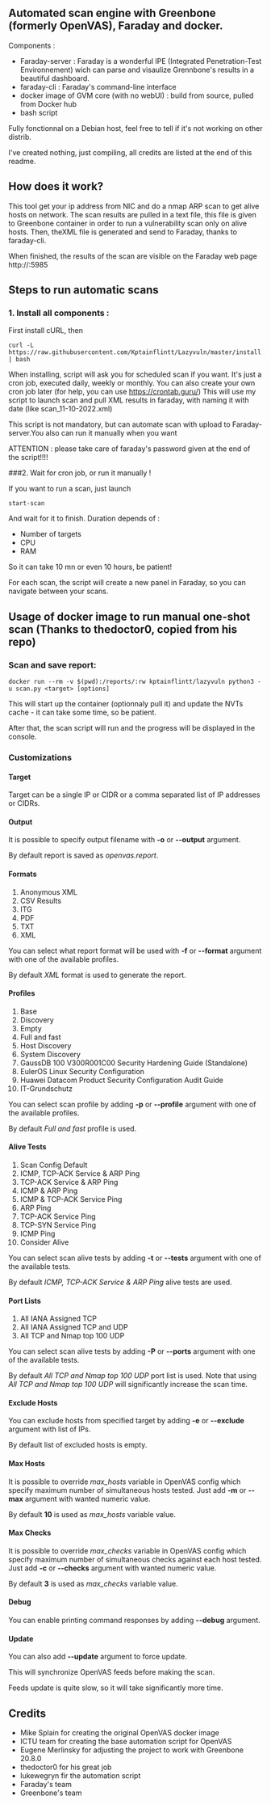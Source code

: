

## Automated scan engine with Greenbone (formerly OpenVAS), Faraday and docker.

Components : 

- Faraday-server : Faraday is a wonderful IPE (Integrated Penetration-Test Environnement) wich can parse and visaulize Grennbone's results in a beautiful dashboard.
- faraday-cli : Faraday's command-line interface
- docker image of GVM core (with no webUI) : build from source, pulled from Docker hub
- bash script 

Fully fonctionnal on a Debian host, feel free to tell if it's not working on other distrib.

I've created nothing, just compiling, all credits are listed at the end of this readme.

## How does it work?

This tool get your ip address from NIC and do a nmap ARP scan to get alive hosts on network.
The scan results are pulled in a text file, this file is given to Greenbone container in order to run a vulnerability scan only on alive hosts.
Then, theXML file is generated and send to Faraday, thanks to faraday-cli.

When finished, the results of the scan are visible on the Faraday web page http://<ip>:5985

## Steps to run automatic scans

### 1. Install all components :

First install cURL, then

```
curl -L https://raw.githubusercontent.com/Kptainflintt/Lazyvuln/master/install.bash | bash

```

When installing, script will ask you for scheduled scan if you want. It's just a cron job, executed daily, weekly or monthly. You can also create your own cron job later (for help, you can use https://crontab.guru/)
This will use my script to launch scan and pull XML results in faraday, with naming it with date (like scan_11-10-2022.xml)

This script is not mandatory, but can automate scan with upload to Faraday-server.You also can run it manually when you want

ATTENTION : please take care of faraday's password given at the end of the script!!!!

###2. Wait for cron job, or run it manually !

If you want to run a scan, just launch

```
start-scan
```
And wait for it to finish. Duration depends of : 

- Number of targets
- CPU
- RAM

So it can take 10 mn or even 10 hours, be patient!

For each scan, the script will create a new panel in Faraday, so you can navigate between your scans.


## Usage of docker image to run manual one-shot scan (Thanks to thedoctor0, copied from his repo)

### Scan and save report:

```
docker run --rm -v $(pwd):/reports/:rw kptainflintt/lazyvuln python3 -u scan.py <target> [options]
```

This will start up the container (optionnaly pull it) and update the NVTs cache - it can take some time, so be patient.

After that, the scan script will run and the progress will be displayed in the console.

### Customizations

#### Target

Target can be a single IP or CIDR or a comma separated list of IP addresses or CIDRs.

#### Output

It is possible to specify output filename with **-o** or **--output** argument.

By default report is saved as *openvas.report*.

#### Formats

1. Anonymous XML
2. CSV Results
3. ITG
4. PDF
5. TXT
6. XML

You can select what report format will be used with **-f** or **--format** argument with one of the available profiles.

By default *XML* format is used to generate the report.

#### Profiles

1. Base
2. Discovery
3. Empty
4. Full and fast
5. Host Discovery
6. System Discovery
7. GaussDB 100 V300R001C00 Security Hardening Guide (Standalone)
8. EulerOS Linux Security Configuration
9. Huawei Datacom Product Security Configuration Audit Guide
10. IT-Grundschutz

You can select scan profile by adding **-p** or **--profile** argument with one of the available profiles.

By default *Full and fast* profile is used.

#### Alive Tests

1. Scan Config Default
2. ICMP, TCP-ACK Service & ARP Ping
3. TCP-ACK Service & ARP Ping
4. ICMP & ARP Ping
5. ICMP & TCP-ACK Service Ping
6. ARP Ping
7. TCP-ACK Service Ping
8. TCP-SYN Service Ping
9. ICMP Ping
10. Consider Alive

You can select scan alive tests by adding **-t** or **--tests** argument with one of the available tests.

By default *ICMP, TCP-ACK Service & ARP Ping* alive tests are used.

#### Port Lists

1. All IANA Assigned TCP
2. All IANA Assigned TCP and UDP
3. All TCP and Nmap top 100 UDP

You can select scan alive tests by adding **-P** or **--ports** argument with one of the available tests.

By default *All TCP and Nmap top 100 UDP* port list is used.
Note that using *All TCP and Nmap top 100 UDP* will significantly increase the scan time.

#### Exclude Hosts

You can exclude hosts from specified target by adding **-e** or **--exclude** argument with list of IPs.

By default list of excluded hosts is empty.

#### Max Hosts

It is possible to override *max_hosts* variable in OpenVAS config which specify maximum number of simultaneous hosts tested.
Just add **-m** or **--max** argument with wanted numeric value.

By default **10** is used as *max_hosts* variable value.

#### Max Checks

It is possible to override *max_checks* variable in OpenVAS config which specify maximum number of simultaneous checks against each host tested.
Just add **-c** or **--checks** argument with wanted numeric value.

By default **3** is used as *max_checks* variable value.

#### Debug

You can enable printing command responses by adding **--debug** argument.

#### Update

You can also add **--update** argument to force update.

This will synchronize OpenVAS feeds before making the scan.

Feeds update is quite slow, so it will take significantly more time.

## Credits
- Mike Splain for creating the original OpenVAS docker image
- ICTU team for creating the base automation script for OpenVAS
- Eugene Merlinsky for adjusting the project to work with Greenbone 20.8.0
- thedoctor0 for his great job
- lukewegryn fir the automation script
- Faraday's team
- Greenbone's team

